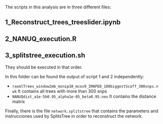 The scripts in this analysis are in three different files:

## 1_Reconstruct_trees_treeslider.ipynb
## 2_NANUQ_execution.R
## 3_splitstree_execution.sh

They should be executed in that order.

In this folder can be found the output of script 1 and 2 independently: 
- `raxmlTrees_window2mb_msnip10_mcov9_IMAPED_100biggestScaff_300snps.nwk` It contains all trees with more than 300 snps
- `NANUQdist_a1e-5b0.95_alpha1e-05_beta0.95.nex` It contains the distance matrix 

Finally, there is the file `network.splitstree` that contains the parameters and instrucciones used by SplitsTree in order to reconstruct the network.